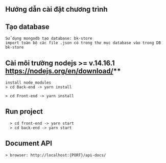 

  ## Hướng dẫn cài đặt chương trình

  ## Tạo database 
  ```
  Sử dụng mongodb tạo database: bk-store 
  import toàn bộ các file .json có trong thư mục database vào trong DB bk-store
  ```

  ## Cài môi trường nodejs >= v.14.16.1  https://nodejs.org/en/download/**
  ```
  install node_modules
  > cd Back-end -> yarn install

  > cd Front-end -> yarn install
  ```

 ##  Run project
  ```
    > cd front-end -> yarn start
    > cd back-end -> yarn start 

  ```
 ## Document API 
  `> browser: http://localhost:{PORT}/api-docs/`

